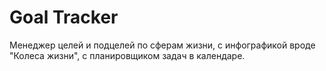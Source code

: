 # Goal Tracker
Менеджер целей и подцелей по сферам жизни, с инфографикой вроде "Колеса жизни", с планировщиком задач в календаре.
